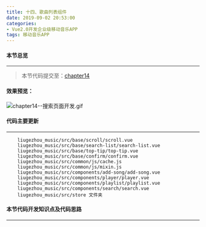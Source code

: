 ```yaml
---
title: 十四、歌曲列表组件
date: 2019-09-02 20:53:00
categories:
- Vue2.0开发企业级移动音乐APP
tags: 移动音乐APP
---
```

#### 本节总览
---
> 本节代码提交至：[chapter14](https://github.com/liugezhou/liugezhou_music/tree/chapter-14)
#### 效果预览：
![chapter14--搜索页面开发.gif](http://img.liugezhou.online/Vue2_09.gif)
<!--more-->
#### 代码主要更新
---
```
    liugezhou_music/src/base/scroll/scroll.vue
    liugezhou_music/src/base/search-list/search-list.vue
    liugezhou_music/src/base/top-tip/top-tip.vue
    liugezhou_music/src/base/confirm/confirm.vue
    liugezhou_music/src/common/js/cache.js
    liugezhou_music/src/common/js/mixin.js
    liugezhou_music/src/components/add-song/add-song.vue
    liugezhou_music/src/components/player/player.vue
    liugezhou_music/src/components/playlist/playlist.vue
    liugezhou_music/src/components/search/search.vue
    liugezhou_music/src/store 文件夹

```
#### 本节代码开发知识点及代码思路
----